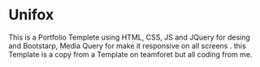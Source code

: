 # Unifox
This is a Portfolio Templete using HTML, CSS, JS 
and JQuery for desing and Bootstarp, Media Query 
for make it responsive on all screens .
this Template is a copy from a Template on teamforet 
but all coding from me.
